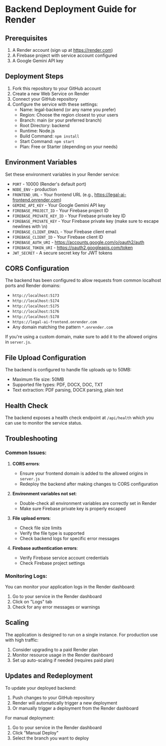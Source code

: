 # Backend Deployment Guide for Render

## Prerequisites

1. A Render account (sign up at https://render.com)
2. A Firebase project with service account configured
3. A Google Gemini API key

## Deployment Steps

1. Fork this repository to your GitHub account
2. Create a new Web Service on Render
3. Connect your GitHub repository
4. Configure the service with these settings:
   - Name: legal-backend (or any name you prefer)
   - Region: Choose the region closest to your users
   - Branch: main (or your preferred branch)
   - Root Directory: backend
   - Runtime: Node.js
   - Build Command: `npm install`
   - Start Command: `npm start`
   - Plan: Free or Starter (depending on your needs)

## Environment Variables

Set these environment variables in your Render service:

- `PORT` - 10000 (Render's default port)
- `NODE_ENV` - production
- `FRONTEND_URL` - Your frontend URL (e.g., https://legal-ai-frontend.onrender.com)
- `GEMINI_API_KEY` - Your Google Gemini API key
- `FIREBASE_PROJECT_ID` - Your Firebase project ID
- `FIREBASE_PRIVATE_KEY_ID` - Your Firebase private key ID
- `FIREBASE_PRIVATE_KEY` - Your Firebase private key (make sure to escape newlines with \n)
- `FIREBASE_CLIENT_EMAIL` - Your Firebase client email
- `FIREBASE_CLIENT_ID` - Your Firebase client ID
- `FIREBASE_AUTH_URI` - https://accounts.google.com/o/oauth2/auth
- `FIREBASE_TOKEN_URI` - https://oauth2.googleapis.com/token
- `JWT_SECRET` - A secure secret key for JWT tokens

## CORS Configuration

The backend has been configured to allow requests from common localhost ports and Render domains:
- `http://localhost:5173`
- `http://localhost:5174`
- `http://localhost:5175`
- `http://localhost:5176`
- `http://localhost:5178`
- `https://legal-ai-frontend.onrender.com`
- Any domain matching the pattern `*.onrender.com`

If you're using a custom domain, make sure to add it to the allowed origins in `server.js`.

## File Upload Configuration

The backend is configured to handle file uploads up to 50MB:
- Maximum file size: 50MB
- Supported file types: PDF, DOCX, DOC, TXT
- Text extraction: PDF parsing, DOCX parsing, plain text

## Health Check

The backend exposes a health check endpoint at `/api/health` which you can use to monitor the service status.

## Troubleshooting

### Common Issues:

1. **CORS errors**: 
   - Ensure your frontend domain is added to the allowed origins in `server.js`
   - Redeploy the backend after making changes to CORS configuration

2. **Environment variables not set**:
   - Double-check all environment variables are correctly set in Render
   - Make sure Firebase private key is properly escaped

3. **File upload errors**:
   - Check file size limits
   - Verify the file type is supported
   - Check backend logs for specific error messages

4. **Firebase authentication errors**:
   - Verify Firebase service account credentials
   - Check Firebase project settings

### Monitoring Logs:

You can monitor your application logs in the Render dashboard:
1. Go to your service in the Render dashboard
2. Click on "Logs" tab
3. Check for any error messages or warnings

## Scaling

The application is designed to run on a single instance. For production use with high traffic:
1. Consider upgrading to a paid Render plan
2. Monitor resource usage in the Render dashboard
3. Set up auto-scaling if needed (requires paid plan)

## Updates and Redeployment

To update your deployed backend:
1. Push changes to your GitHub repository
2. Render will automatically trigger a new deployment
3. Or manually trigger a deployment from the Render dashboard

For manual deployment:
1. Go to your service in the Render dashboard
2. Click "Manual Deploy"
3. Select the branch you want to deploy
